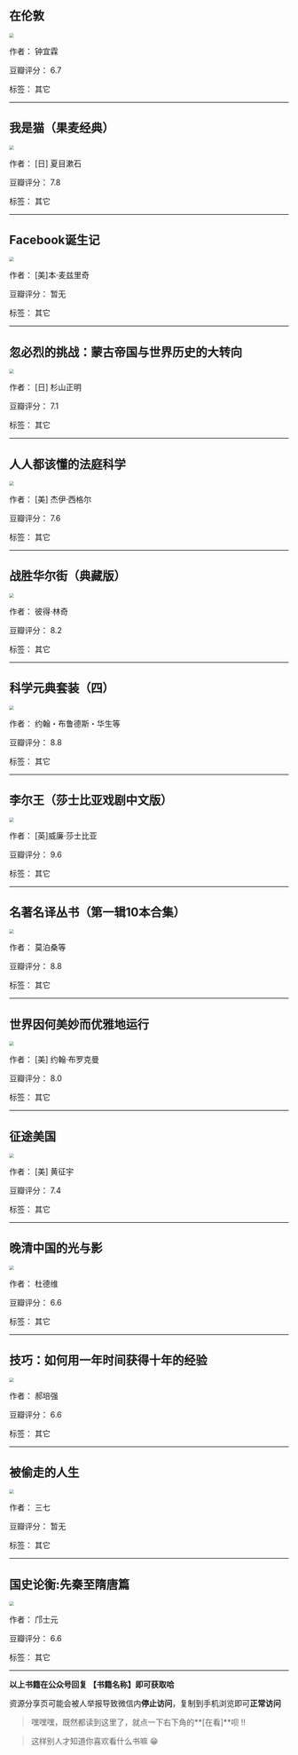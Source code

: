 ## 在伦敦

<img src="https://www.aibooks.cc/wp-content/uploads/2019/09/20190916055119100.jpg" style="zoom:50%;" />

作者： 钟宜霖

豆瓣评分：  6.7

标签： 其它


---

## 我是猫（果麦经典）

<img src="https://www.aibooks.cc/wp-content/uploads/2019/09/2019091605453584.jpg" style="zoom:50%;" />

作者： [日] 夏目漱石

豆瓣评分：  7.8

标签： 其它


---

## Facebook诞生记

<img src="https://www.aibooks.cc/wp-content/uploads/2019/09/2019091605023289.jpg" style="zoom:50%;" />

作者： [美]本·麦兹里奇

豆瓣评分：  暂无

标签： 其它


---

## 忽必烈的挑战：蒙古帝国与世界历史的大转向

<img src="https://www.aibooks.cc/wp-content/uploads/2019/09/2019091604543982.jpg" style="zoom:50%;" />

作者： [日] 杉山正明

豆瓣评分：  7.1

标签： 其它


---

## 人人都该懂的法庭科学

<img src="https://www.aibooks.cc/wp-content/uploads/2019/09/2019091604482360.jpg" style="zoom:50%;" />

作者： [美] 杰伊·西格尔

豆瓣评分：  7.6

标签： 其它


---

## 战胜华尔街（典藏版）

<img src="https://www.aibooks.cc/wp-content/uploads/2019/09/2019091604390863.jpg" style="zoom:50%;" />

作者： 彼得·林奇

豆瓣评分：  8.2

标签： 其它


---

## 科学元典套装（四）

<img src="https://www.aibooks.cc/wp-content/uploads/2019/09/2019091604311397.jpg" style="zoom:50%;" />

作者： 约翰・布鲁德斯・华生等

豆瓣评分：  8.8

标签： 其它


---

## 李尔王（莎士比亚戏剧中文版）

<img src="https://www.aibooks.cc/wp-content/uploads/2019/09/2019091604271238.jpg" style="zoom:50%;" />

作者： [英]威廉·莎士比亚

豆瓣评分：  9.6

标签： 其它


---

## 名著名译丛书（第一辑10本合集）

<img src="https://www.aibooks.cc/wp-content/uploads/2019/09/2019091604175412.jpeg" style="zoom:50%;" />

作者： 莫泊桑等

豆瓣评分：  8.8

标签： 其它


---

## 世界因何美妙而优雅地运行

<img src="https://www.aibooks.cc/wp-content/uploads/2019/09/2019091506013845.jpg" style="zoom:50%;" />

作者： [美] 约翰·布罗克曼

豆瓣评分：  8.0

标签： 其它


---

## 征途美国

<img src="https://www.aibooks.cc/wp-content/uploads/2019/09/2019091505553124.jpg" style="zoom:50%;" />

作者： [美] 黄征宇

豆瓣评分：  7.4

标签： 其它


---

## 晚清中国的光与影

<img src="https://www.aibooks.cc/wp-content/uploads/2019/09/2019091505461361.jpg" style="zoom:50%;" />

作者： 杜德维

豆瓣评分：  6.6

标签： 其它


---

## 技巧：如何用一年时间获得十年的经验

<img src="https://www.aibooks.cc/wp-content/uploads/2019/09/201909150540184.jpg" style="zoom:50%;" />

作者： 郝培强

豆瓣评分：  6.6

标签： 其它


---

## 被偷走的人生

<img src="https://www.aibooks.cc/wp-content/uploads/2019/09/2019091505362920.jpg" style="zoom:50%;" />

作者： 三七

豆瓣评分：  暂无

标签： 其它


---

## 国史论衡:先秦至隋唐篇

<img src="https://www.aibooks.cc/wp-content/uploads/2019/09/2019091505292643.jpg" style="zoom:50%;" />

作者： 邝士元

豆瓣评分：  6.6

标签： 其它


---


**以上书籍在公众号回复 【书籍名称】即可获取哈** 


资源分享页可能会被人举报导致微信内**停止访问**，复制到手机浏览即可**正常访问**


> 嘿嘿嘿，既然都读到这里了，就点一下右下角的**[在看]**呗 !!

> 

> 这样别人才知道你喜欢看什么书嘛 😁


